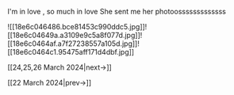 
I'm in love , so much in love
She sent me her photoosssssssssssss

![[18e6c046486.bce81453c990ddc5.jpg]]![[18e6c04649a.a3109e9c5a8f077d.jpg]]![[18e6c0464af.a7f27238557a105d.jpg]]![[18e6c0464c1.95475aff171d4dbf.jpg]]

[[24,25,26 March 2024|next->]]

[[22 March 2024|prev->]]